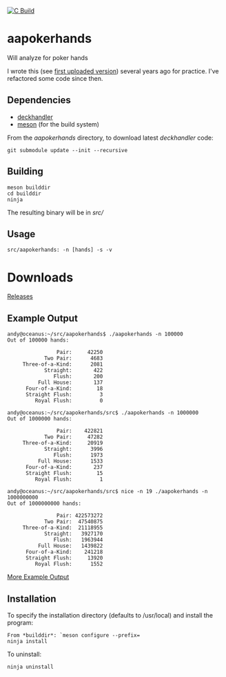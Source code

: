 [![C Build](https://github.com/theimpossibleastronaut/aapokerhands/actions/workflows/c-cpp.yml/badge.svg)](https://github.com/theimpossibleastronaut/aapokerhands/actions/workflows/c-cpp.yml)

# aapokerhands
Will analyze for poker hands

I wrote this
(see [first uploaded version](https://github.com/andy5995/aapokerhands/commit/809629820fe14868cae5f2a675d8f51f55cd729c))
several years ago for practice. I've refactored some code since then.

## Dependencies

* [deckhandler](https://github.com/theimpossibleastronaut/deckhandler)
* [meson](http://mesonbuild.com/Quick-guide.html) (for the build system)

From the *aapokerhands* directory, to download latest *deckhandler* code:

    git submodule update --init --recursive

## Building

    meson builddir
    cd builddir
    ninja

The resulting binary will be in *src/*

## Usage
    src/aapokerhands: -n [hands] -s -v

# Downloads
[Releases](https://github.com/theimpossibleastronaut/aapokerhands/releases)

## Example Output

```
andy@oceanus:~/src/aapokerhands$ ./aapokerhands -n 100000
Out of 100000 hands:

                Pair:     42250
            Two Pair:      4683
     Three-of-a-Kind:      2081
            Straight:       422
               Flush:       200
          Full House:       137
      Four-of-a-Kind:        18
      Straight Flush:         3
         Royal Flush:         0

andy@oceanus:~/src/aapokerhands/src$ ./aapokerhands -n 1000000
Out of 1000000 hands:

                Pair:    422821
            Two Pair:     47282
     Three-of-a-Kind:     20919
            Straight:      3996
               Flush:      1973
          Full House:      1533
      Four-of-a-Kind:       237
      Straight Flush:        15
         Royal Flush:         1

andy@oceanus:~/src/aapokerhands/src$ nice -n 19 ./aapokerhands -n 1000000000
Out of 1000000000 hands:

                Pair: 422573272
            Two Pair:  47540875
     Three-of-a-Kind:  21118955
            Straight:   3927170
               Flush:   1963944
          Full House:   1439822
      Four-of-a-Kind:    241218
      Straight Flush:     13920
         Royal Flush:      1552
```

[More Example Output](https://github.com/theimpossibleastronaut/aapokerhands/blob/master/example_output01.txt)

## Installation

To specify the installation directory (defaults to /usr/local) and
install the program:

    From *builddir*: `meson configure --prefix=
    ninja install

To uninstall:

    ninja uninstall
